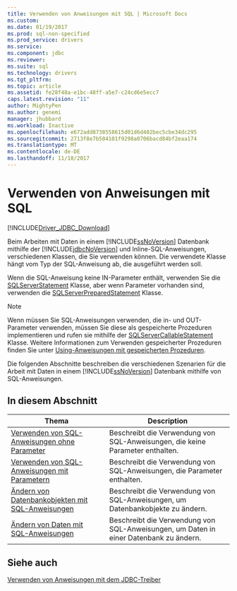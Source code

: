 ```yaml
---
title: Verwenden von Anweisungen mit SQL | Microsoft Docs
ms.custom: 
ms.date: 01/19/2017
ms.prod: sql-non-specified
ms.prod_service: drivers
ms.service: 
ms.component: jdbc
ms.reviewer: 
ms.suite: sql
ms.technology: drivers
ms.tgt_pltfrm: 
ms.topic: article
ms.assetid: fe28f48a-e1bc-48ff-a5e7-c24cd6e5ecc7
caps.latest.revision: "11"
author: MightyPen
ms.author: genemi
manager: jhubbard
ms.workload: Inactive
ms.openlocfilehash: e672add8738558615d01d6d402bec5cbe34dc295
ms.sourcegitcommit: 2713f8e7b504101f9298a0706bacd84bf2eaa174
ms.translationtype: MT
ms.contentlocale: de-DE
ms.lasthandoff: 11/18/2017
---
```

# <a name="using-statements-with-sql"></a>Verwenden von Anweisungen mit SQL
[!INCLUDE[Driver_JDBC_Download](../../includes/driver_jdbc_download.md)]

  Beim Arbeiten mit Daten in einem [!INCLUDE[ssNoVersion](../../includes/ssnoversion_md.md)] Datenbank mithilfe der [!INCLUDE[jdbcNoVersion](../../includes/jdbcnoversion_md.md)] und Inline-SQL-Anweisungen, verschiedenen Klassen, die Sie verwenden können. Die verwendete Klasse hängt vom Typ der SQL-Anweisung ab, die ausgeführt werden soll.  
  
 Wenn die SQL-Anweisung keine IN-Parameter enthält, verwenden Sie die [SQLServerStatement](../../connect/jdbc/reference/sqlserverstatement-class.md) Klasse, aber wenn Parameter vorhanden sind, verwenden die [SQLServerPreparedStatement](../../connect/jdbc/reference/sqlserverpreparedstatement-class.md) Klasse.  
  
> [!NOTE]  
>  Wenn müssen Sie SQL-Anweisungen verwenden, die in- und OUT-Parameter verwenden, müssen Sie diese als gespeicherte Prozeduren implementieren und rufen sie mithilfe der [SQLServerCallableStatement](../../connect/jdbc/reference/sqlservercallablestatement-class.md) Klasse. Weitere Informationen zum Verwenden gespeicherter Prozeduren finden Sie unter [Using-Anweisungen mit gespeicherten Prozeduren](../../connect/jdbc/using-statements-with-stored-procedures.md).  
  
 Die folgenden Abschnitte beschreiben die verschiedenen Szenarien für die Arbeit mit Daten in einem [!INCLUDE[ssNoVersion](../../includes/ssnoversion_md.md)] Datenbank mithilfe von SQL-Anweisungen.  
  
## <a name="in-this-section"></a>In diesem Abschnitt  
  
|Thema|Description|  
|-----------|-----------------|  
|[Verwenden von SQL-Anweisungen ohne Parameter](../../connect/jdbc/using-an-sql-statement-with-no-parameters.md)|Beschreibt die Verwendung von SQL-Anweisungen, die keine Parameter enthalten.|  
|[Verwenden von SQL-Anweisungen mit Parametern](../../connect/jdbc/using-an-sql-statement-with-parameters.md)|Beschreibt die Verwendung von SQL-Anweisungen, die Parameter enthalten.|  
|[Ändern von Datenbankobjekten mit SQL-Anweisungen](../../connect/jdbc/using-an-sql-statement-to-modify-database-objects.md)|Beschreibt die Verwendung von SQL-Anweisungen, um Datenbankobjekte zu ändern.|  
|[Ändern von Daten mit SQL-Anweisungen](../../connect/jdbc/using-an-sql-statement-to-modify-data.md)|Beschreibt die Verwendung von SQL-Anweisungen, um Daten in einer Datenbank zu ändern.|  
  
## <a name="see-also"></a>Siehe auch  
 [Verwenden von Anweisungen mit dem JDBC-Treiber](../../connect/jdbc/using-statements-with-the-jdbc-driver.md)  
  
  
